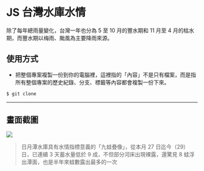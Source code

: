 # JS 台灣水庫水情

除了每年總雨量變化，台灣一年也分為 5 至 10 月的豐水期和 11 月至 4 月的枯水期，而豐水期以梅雨、颱風為主要降雨來源。

## 使用方式
- 把整個專案複製一份到你的電腦裡，這裡指的「內容」不是只有檔案，而是指所有整個專案的歷史紀錄、分支、標籤等內容都會複製一份下來。
```sh
$ git clone
```

----

## 畫面截圖
![](https://i.imgur.com/bfEJLzh.png)
> 日月潭水庫具有水情指標意義的「九蛙疊像」，從本月 27 日迄今（29）日，已連續 3 天蓄水量低於 9 成，不但部分河床出現裸露，還驚見 8 蛙浮出潭面，也是半年來蛙數露出最多的一次
